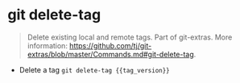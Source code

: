 # git delete-tag
> Delete existing local and remote tags.
> Part of git-extras.
> More information: <https://github.com/tj/git-extras/blob/master/Commands.md#git-delete-tag>.

- Delete a tag
`git delete-tag {{tag_version}}`
